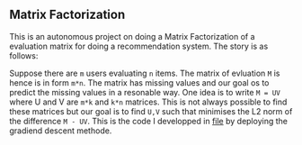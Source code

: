 ## Matrix Factorization

This is an autonomous project on doing a Matrix Factorization of a evaluation matrix for doing a recommendation system. The story is as follows:

Suppose there are `m` users evaluating `n` items. The matrix of evluation `M` is hence is in form `m*n`. The matrix has
missing values and our goal os to predict the missing values in a resonable way. One idea is to write `M = UV` where U and V are `m*k` and `k*n` matrices. This is not always possible to find these matrices but our goal is to find `U,V` such that minimises the L2 norm of the difference `M - UV`. This is the code I developped in [file](https://github.com/saeedhadikhanloo/MyProjectsCodes/blob/master/Recommandation%20System/Rec1.ipynb) by deploying the gradiend descent methode.
